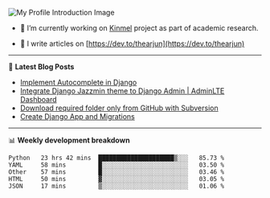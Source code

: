 ![My Profile Introduction Image](https://i.ibb.co/tLFZ15Q/gh.png)

- 🔭 I’m currently working on [Kinmel](https://github.com/thearjun/kinmel) project as part of academic research.

- 📝 I write articles on [https://dev.to/thearjun](https://dev.to/thearjun)

-------

📕 **Latest Blog Posts**
<!-- BLOG-POST-LIST:START -->
- [Implement Autocomplete in Django](https://dev.to/thearjun/implement-autocomplete-in-django-3h20)
- [Integrate Django Jazzmin theme to Django Admin | AdminLTE Dashboard](https://dev.to/thearjun/integrate-django-jazzmin-theme-to-django-admin-adminlte-dashboard-5aao)
- [Download required folder only from GitHub with Subversion](https://dev.to/thearjun/download-required-folder-only-from-github-with-subversion-2gpc)
- [Create Django App and Migrations](https://dev.to/thearjun/create-django-app-and-migrations-1km8)
<!-- BLOG-POST-LIST:END -->

-------

📊 **Weekly development breakdown**
<!--START_SECTION:waka-->
```text
Python   23 hrs 42 mins  █████████████████████▒░░░   85.73 % 
YAML     58 mins         █░░░░░░░░░░░░░░░░░░░░░░░░   03.50 % 
Other    57 mins         █░░░░░░░░░░░░░░░░░░░░░░░░   03.46 % 
HTML     50 mins         ▓░░░░░░░░░░░░░░░░░░░░░░░░   03.05 % 
JSON     17 mins         ▒░░░░░░░░░░░░░░░░░░░░░░░░   01.06 % 
```
<!--END_SECTION:waka-->
<img src='https://profile-counter.glitch.me/thearjun/count.svg' width='0px'>
